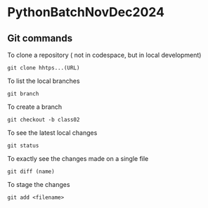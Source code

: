 # PythonBatchNovDec2024

## Git commands

To clone a repository ( not in codespace, but in local development)

    git clone hhtps...(URL)

To list the local branches

    git branch

To create a branch

    git checkout -b class02

To see the latest local changes

    git status

To exactly see the changes made on a single file

    git diff (name)

To stage the changes

    git add <filename>




